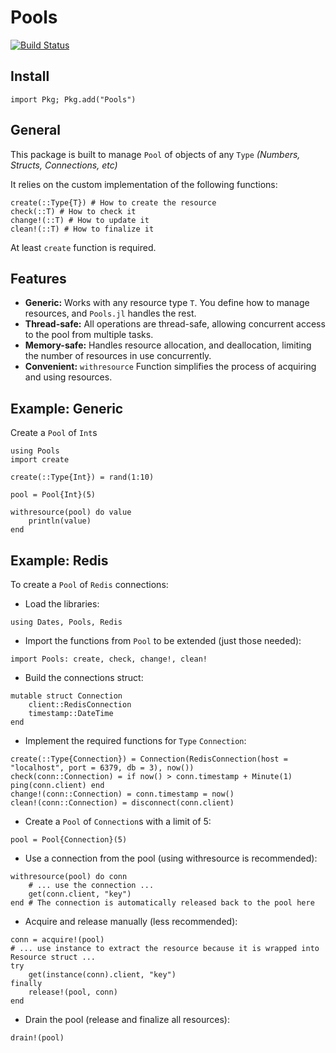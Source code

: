 # Pools

[![Build Status](https://github.com/AbrJA/Pools.jl/workflows/CI/badge.svg)](https://github.com/AbrJA/Pools.jl/actions)

## Install

```
import Pkg; Pkg.add("Pools")
```

## General 

This package is built to manage `Pool` of objects of any `Type` _(Numbers, Structs, Connections, etc)_

It relies on the custom implementation of the following functions:

```
create(::Type{T}) # How to create the resource
check(::T) # How to check it
change!(::T) # How to update it
clean!(::T) # How to finalize it
```

At least `create` function is required.

## Features

- **Generic:**  Works with any resource type `T`.  You define how to manage resources, and `Pools.jl` handles the rest.
- **Thread-safe:** All operations are thread-safe, allowing concurrent access to the pool from multiple tasks.
- **Memory-safe:** Handles resource allocation, and deallocation, limiting the number of resources in use concurrently.
- **Convenient:** `withresource` Function simplifies the process of acquiring and using resources.

## Example: Generic

Create a `Pool` of `Int`s

```
using Pools
import create

create(::Type{Int}) = rand(1:10)

pool = Pool{Int}(5)

withresource(pool) do value
    println(value)
end 
```

## Example: Redis

To create a `Pool` of `Redis` connections:

- Load the libraries:
```
using Dates, Pools, Redis
```

- Import the functions from `Pool` to be extended (just those needed):
```
import Pools: create, check, change!, clean!
```

- Build the connections struct:
```
mutable struct Connection
    client::RedisConnection
    timestamp::DateTime
end
```

- Implement the required functions for `Type` `Connection`:
```
create(::Type{Connection}) = Connection(RedisConnection(host = "localhost", port = 6379, db = 3), now())
check(conn::Connection) = if now() > conn.timestamp + Minute(1) ping(conn.client) end
change!(conn::Connection) = conn.timestamp = now()
clean!(conn::Connection) = disconnect(conn.client)
```

- Create a `Pool` of `Connection`s with a limit of 5:
```
pool = Pool{Connection}(5)
```

- Use a connection from the pool (using withresource is recommended):
```
withresource(pool) do conn
    # ... use the connection ...
    get(conn.client, "key")
end # The connection is automatically released back to the pool here
```

- Acquire and release manually (less recommended):
```
conn = acquire!(pool)
# ... use instance to extract the resource because it is wrapped into Resource struct ...
try
    get(instance(conn).client, "key")
finally
    release!(pool, conn)
end
```

- Drain the pool (release and finalize all resources):
```
drain!(pool)
```
